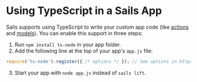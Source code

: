 # Using TypeScript in a Sails App

Sails supports using TypeScript to write your custom app code (like [actions](http://www.sailsjs.com/documentation/concepts/actions-and-controllers) and [models](http://www.sailsjs.com/documentation/concepts/core-concepts-table-of-contents/models-and-orm)).  You can enable this support in three steps:

1. Run `npm install ts-node` in your app folder.
2. Add the following line at the top of your app's `app.js` file:
```javascript
require('ts-node').register({ /* options */ }); // See options in https://www.npmjs.com/package/ts-node
```
3. Start your app with `node app.js` instead of `sails lift`.

<docmeta name="displayName" value="Using TypeScript">

